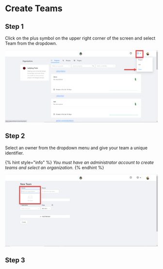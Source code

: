 # Create Teams

## Step 1

Click on the plus symbol on the upper right corner of the screen and select Team from the dropdown.

![](../.gitbook/assets/image%20%288%29.png)

## Step 2

Select an owner from the dropdown menu and give your team a unique identifier.

{% hint style="info" %}
_You must have an administrator account to create teams and select an organization._ 
{% endhint %}

![](../.gitbook/assets/image%20%2828%29.png)

## Step 3



